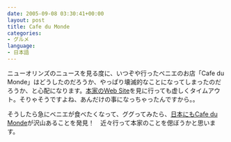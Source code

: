 ```yaml
---
date: 2005-09-08 03:30:41+00:00
layout: post
title: Cafe du Monde
categories:
- グルメ
language:
- 日本語
---
```


ニューオリンズのニュースを見る度に、いつぞや行ったベニエのお店「Cafe du Monde」はどうしたのだろうか、やっぱり壊滅的なことになってしまったのだろうか、と心配になります。[本家のWeb Site](http://www.cafedumonde.com/)を見に行っても虚しくタイムアウト。そりゃそうですよね、あんだけの事になっちゃったんですから。。

そうしたら急にベニエが食べたくなって、ググってみたら、[日本にもCafe du Monde](http://www.cafedumonde.jp/)が沢山あることを発見！　近々行って本家のことを偲ぼうかと思います。

